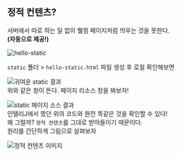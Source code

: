 ## 정적 컨텐츠?
서버에서 따로 하는 일 없이 웰컴 페이지처럼 띄우는 것을 뜻한다.<br>
**(자동으로 제공!)**

![hello-static](https://user-images.githubusercontent.com/68318945/120776900-ad00ae00-c55f-11eb-9ceb-7c816f16d466.png)

`static` 폴더 > `hello-static.html` 파일 생성 후 로컬 확인해보면<br>

![귀여운 static 결과](https://user-images.githubusercontent.com/68318945/120777185-fe10a200-c55f-11eb-90e3-876383770f89.png)<br>
위와 같은 창이 뜬다. 페이지 리소스 창을 봐보자!

![static 페이지 소스 결과](https://user-images.githubusercontent.com/68318945/120777386-30220400-c560-11eb-979e-a6df45b398e5.png)<br>
인텔리J에서 짰던 위의 코드와 완전 똑같은 것을 확인할 수 있다!<br>
왜 그럴까? `정적 컨텐츠`를 그대로 받아들이기 때문이다.<br>
원리를 간단하게 그림으로 살펴보자

![정적 컨텐츠 이미지](https://user-images.githubusercontent.com/68318945/120777684-82632500-c560-11eb-8ba1-ad05ff556f91.png)